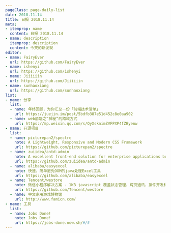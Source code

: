 ```yaml
---
pageClass: page-daily-list
date: 2018.11.14
title: 日报 2018.11.14
meta:
- itemprop: name
  content: 日报 2018.11.14
- name: description
  itemprop: description
  content: 今天的新发现
editor:
- name: FairyEver
  url: https://github.com/FairyEver
- name: ishenyi
  url: https://github.com/ishenyi
- name: Jiiiiiin
  url: https://github.com/Jiiiiiin
- name: sunhaoxiang
  url: https://github.com/sunhaoxiang
list:
- name: 分享
  list:
  - name: 年终回顾，为你汇总一份「前端技术清单」
    url: https://juejin.im/post/5bdfb387e51d452c8e0aa902
  - name: web前端之“神秘”的跨域方式
    url: https://mp.weixin.qq.com/s/QyXsknimZVFPXP4fZByenw
- name: 开源项目
  list:
  - name: picturepan2/spectre
    note: A Lightweight, Responsive and Modern CSS Framework
    url: https://github.com/picturepan2/spectre
  - name: zuiidea/antd-admin
    note: A excellent front-end solution for enterprise applications built upon Ant Design and UmiJS
    url: https://github.com/zuiidea/antd-admin
  - name: alibaba/easyexcel
    note: 快速、简单避免OOM的java处理Excel工具
    url: https://github.com/alibaba/easyexcel
  - name: Tencent/westore
    note: 微信小程序解决方案 - 1KB javascript 覆盖状态管理、跨页通讯、插件开发和云数据库开发
    url: https://github.com/Tencent/westore
  - name: 中文家用游戏博物馆
    url: http://www.famicn.com/
- name: 工具
  list:
  - name: Jobs Done!
    note: Jobs Done!
    url: https://jobs-done.now.sh/#/5
---
```


<daily-list v-bind="$page.frontmatter"/>